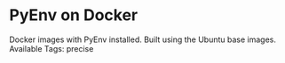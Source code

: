 PyEnv on Docker
===================

Docker images with PyEnv installed. Built using the Ubuntu base images.
Available Tags: precise
